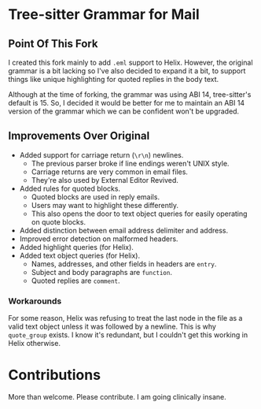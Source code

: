 # Tree-sitter Grammar for Mail

## Point Of This Fork

I created this fork mainly to add `.eml` support to Helix. However, the original grammar is a bit lacking so I've also decided to expand it a bit, to support things like unique highlighting for quoted replies in the body text.

Although at the time of forking, the grammar was using ABI 14, tree-sitter's default is 15. So, I decided it would be better for me to maintain an ABI 14 version of the grammar which we can be confident won't be upgraded.

## Improvements Over Original

- Added support for carriage return (`\r\n`) newlines.
  - The previous parser broke if line endings weren't UNIX style.
  - Carriage returns are very common in email files.
  - They're also used by External Editor Revived.
- Added rules for quoted blocks.
  - Quoted blocks are used in reply emails.
  - Users may want to highlight these differently.
  - This also opens the door to text object queries for easily operating on quote blocks.
- Added distinction between email address delimiter and address.
- Improved error detection on malformed headers.
- Added highlight queries (for Helix).
- Added text object queries (for Helix).
  - Names, addresses, and other fields in headers are `entry`.
  - Subject and body paragraphs are `function`.
  - Quoted replies are `comment`.

### Workarounds

For some reason, Helix was refusing to treat the last node in the file as a valid text object unless it was followed by a newline. This is why `quote_group` exists. I know it's redundant, but I couldn't get this working in Helix otherwise.

# Contributions

More than welcome. Please contribute. I am going clinically insane.
